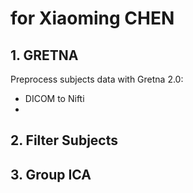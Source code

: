 # for Xiaoming CHEN

## 1. GRETNA

Preprocess subjects data with Gretna 2.0:
- DICOM to Nifti
- 


## 2. Filter Subjects


## 3. Group ICA

